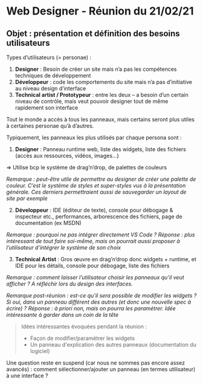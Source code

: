# Web Designer - Réunion du 21/02/21

## Objet : présentation et définition des besoins utilisateurs

Types d’utilisateurs (= personae) :
1.	**Designer** : Besoin de créer un site mais n’a pas les compétences techniques de développement
2.	**Développeur** : code les comportements du site mais n’a pas d’initiative au niveau design d’interface
3.	**Technical artist / Prototypeur** : entre les deux – a besoin d’un certain niveau de contrôle, mais veut pouvoir designer tout de même rapidement son interface

Tout le monde a accès à tous les panneaux, mais certains seront plus utiles à certaines personae qu’à d’autres. 

Typiquement, les panneaux les plus utilisés par chaque persona sont :

1.	**Designer** :
Panneau runtime web, liste des widgets, liste des fichiers (accès aux ressources, vidéos, images…) 

=> Utilise bcp le système de drag’n’drop, de palettes de couleurs

*Remarque : peut-être utile de permettre au designer de créer une palette de couleur. C’est le système de styles et super-styles vus à la présentation générale. Ces derniers permettraient aussi de sauvegarder un layout de site par exemple*

2.	**Développeur** :
IDE (éditeur de texte), console pour débogage & inspecteur etc., performances, arborescence des fichiers, page de documentation (ex MSDN)

*Remarque : pourquoi ne pas intégrer directement VS Code ? Réponse : plus intéressant de tout faire soi-même, mais on pourrait aussi proposer à l’utilisateur d’intégrer le système de son choix* 

3.	**Technical Artist** :
Gros œuvre en drag’n’drop donc widgets + runtime, et IDE pour les détails, console pour débogage, liste des fichiers

*Remarque : comment laisser l’utilisateur choisir les panneaux qu’il veut afficher ? A réfléchir lors du design des interfaces.*

*Remarque post-réunion : est-ce qu’il sera possible de modifier les widgets ? Si oui, dans un panneau différent des autres (et donc une nouvelle spec à écrire) ? Réponse : à priori non, mais on pourra les paramétrer. Idée intéressante à garder dans un coin de la tête*


> Idées intéressantes évoquées pendant la réunion :
> - Façon de modifier/paramétrer les widgets
> - Un panneau d'explication des autres panneaux (documentation du logiciel)

Une question reste en suspend (car nous ne sommes pas encore assez avancés) : comment sélectionner/ajouter un panneau (en termes utilisateur) à une interface ?